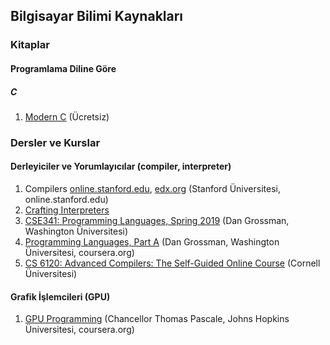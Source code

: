 ## Bilgisayar Bilimi Kaynakları

### Kitaplar

#### Programlama Diline Göre

##### C
1. [Modern C](https://gustedt.gitlabpages.inria.fr/modern-c/) (Ücretsiz)

### Dersler ve Kurslar

#### Derleyiciler ve Yorumlayıcılar (compiler, interpreter)
1. Compilers [online.stanford.edu](https://online.stanford.edu/courses/soe-ycscs1-compilers), [edx.org](https://www.edx.org/learn/computer-science/stanford-university-compilers) (Stanford Üniversitesi, online.stanford.edu)
2. [Crafting Interpreters](https://craftinginterpreters.com/contents.html)
3. [CSE341: Programming Languages, Spring 2019](https://courses.cs.washington.edu/courses/cse341/19sp/) (Dan Grossman, Washington Üniversitesi)
4. [Programming Languages, Part A](https://www.coursera.org/learn/programming-languages) (Dan Grossman, Washington Üniversitesi, coursera.org)
5. [CS 6120: Advanced Compilers: The Self-Guided Online Course](https://www.cs.cornell.edu/courses/cs6120/2020fa/self-guided/) (Cornell Üniversitesi)
  

#### Grafik İşlemcileri (GPU)
1. [GPU Programming](https://www.coursera.org/specializations/gpu-programming) (Chancellor Thomas Pascale, Johns Hopkins Üniversitesi, coursera.org)
